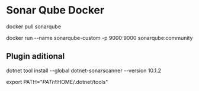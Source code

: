# Sonar Qube Docker

docker pull sonarqube

docker run --name sonarqube-custom -p 9000:9000 sonarqube:community


## Plugin aditional

dotnet tool install --global dotnet-sonarscanner --version 10.1.2


export PATH="$PATH:$HOME/.dotnet/tools"


# 

